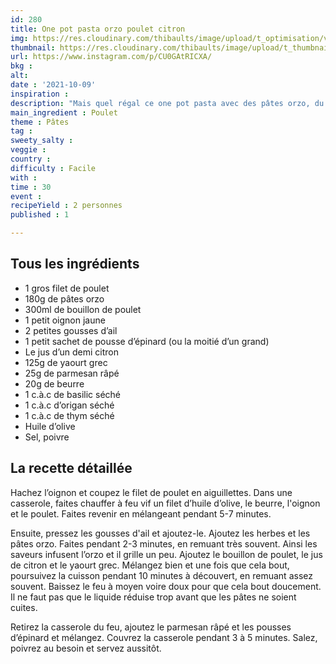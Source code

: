 ```yaml
---
id: 280
title: One pot pasta orzo poulet citron
img: https://res.cloudinary.com/thibaults/image/upload/t_optimisation/v1634033654/Recipes/20211009_one_pot_pasta_orzo_poulet.jpg
thumbnail: https://res.cloudinary.com/thibaults/image/upload/t_thumbnail_josie/v1634033654/Recipes/20211009_one_pot_pasta_orzo_poulet.jpg
url: https://www.instagram.com/p/CU0GAtRICXA/
bkg : 
alt: 
date : '2021-10-09'
inspiration : 
description: "Mais quel régal ce one pot pasta avec des pâtes orzo, du poulet, du citron et des épinards !"
main_ingredient : Poulet
theme : Pâtes
tag : 
sweety_salty : 
veggie : 
country : 
difficulty : Facile
with : 
time : 30
event : 
recipeYield : 2 personnes
published : 1

---
```


## Tous les ingrédients
 - 1 gros filet de poulet
 - 180g de pâtes orzo
 - 300ml de bouillon de poulet
 - 1 petit oignon jaune
 - 2 petites gousses d’ail
 - 1 petit sachet de pousse d’épinard (ou la moitié d’un grand)
 - Le jus d’un demi citron
 - 125g de yaourt grec
 - 25g de parmesan râpé
 - 20g de beurre
 - 1 c.à.c de basilic séché
 - 1 c.à.c d’origan séché
 - 1 c.à.c de thym séché
 - Huile d’olive
 - Sel, poivre

## La recette détaillée
Hachez l’oignon et coupez le filet de poulet en aiguillettes. Dans une casserole, faites chauffer à feu vif un filet d’huile d’olive, le beurre, l'oignon et le poulet. Faites revenir en mélangeant pendant 5-7 minutes.

Ensuite, pressez les gousses d'ail et ajoutez-le. Ajoutez les herbes et les pâtes orzo. Faites pendant 2-3 minutes, en remuant très souvent. Ainsi les saveurs infusent l’orzo et il grille un peu. Ajoutez le bouillon de poulet, le jus de citron et le yaourt grec. Mélangez bien et une fois que cela bout, poursuivez la cuisson pendant 10 minutes à découvert, en remuant assez souvent. Baissez le feu à moyen voire doux pour que cela bout doucement. Il ne faut pas que le liquide réduise trop avant que les pâtes ne soient cuites. 

Retirez la casserole du feu, ajoutez le parmesan râpé et les pousses d’épinard et mélangez. Couvrez la casserole pendant 3 à 5 minutes. Salez, poivrez au besoin et servez aussitôt.